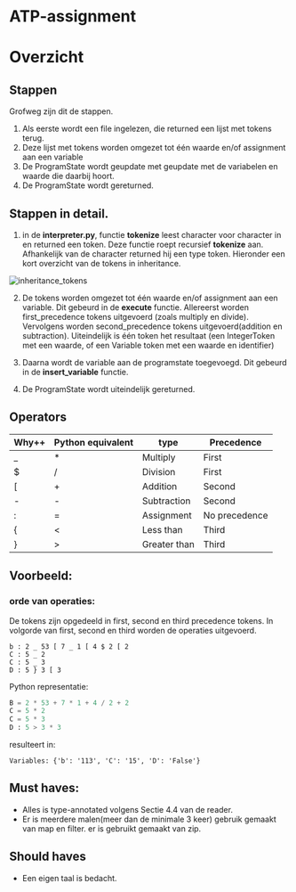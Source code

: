 # ATP-assignment

# Overzicht

## Stappen
Grofweg zijn dit de stappen.

1. Als eerste wordt een file ingelezen, die returned een lijst met tokens terug.
2. Deze lijst met tokens worden omgezet tot één waarde en/of assignment aan een variable
3. De ProgramState wordt geupdate met geupdate met de variabelen en waarde die daarbij hoort.
4. De ProgramState wordt gereturned. 


## Stappen in detail.
1. in de **interpreter.py**, functie **tokenize** 
leest character voor character in en returned een token. 
Deze functie roept recursief **tokenize** aan.
Afhankelijk van de character returned hij een type token. 
Hieronder een kort overzicht van de tokens in inheritance.
  
 ![inheritance_tokens](https://user-images.githubusercontent.com/31653244/81508624-69f4ec80-9305-11ea-962f-8c4019a8a939.png)


2. De tokens worden omgezet tot één waarde en/of assignment aan een variable. 
Dit gebeurd in de **execute** functie. Allereerst worden first_precedence tokens uitgevoerd (zoals multiply en divide).
Vervolgens worden second_precedence tokens uitgevoerd(addition en subtraction).
Uiteindelijk is één token het resultaat (een IntegerToken met een waarde, of een Variable token met een waarde en identifier)

3. Daarna wordt de variable aan de programstate toegevoegd. Dit gebeurd in de **insert_variable** functie.

4. De ProgramState wordt uiteindelijk gereturned.



## Operators

Why++ | Python equivalent | type | Precedence
--- | --- | ---- | ----
_   | * | Multiply | First
$ | / | Division | First
[   |   + | Addition | Second
\-   | -   | Subtraction | Second
\: | = | Assignment | No precedence
{ | < | Less than | Third
} | \> | Greater than | Third

## Voorbeeld:

### orde van operaties:
De tokens zijn opgedeeld in first, second en third precedence tokens.
In volgorde van first, second en third worden de operaties uitgevoerd.

```
b : 2 _ 53 [ 7 _ 1 [ 4 $ 2 [ 2
C : 5 _ 2
C : 5 _ 3
D : 5 } 3 [ 3
```

Python representatie:
```python
B = 2 * 53 + 7 * 1 + 4 / 2 + 2
C = 5 * 2
C = 5 * 3
D : 5 > 3 * 3

```



resulteert in:
```
Variables: {'b': '113', 'C': '15', 'D': 'False'}
```


## Must haves:
- Alles is type-annotated volgens Sectie 4.4 van de reader.
- Er is meerdere malen(meer dan de minimale 3 keer) gebruik gemaakt van map en filter. 
er is gebruikt gemaakt van zip.

## Should haves
- Een eigen taal is bedacht.
